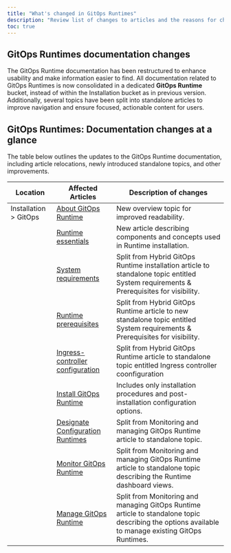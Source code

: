 ```yaml
---
title: "What's changed in GitOps Runtimes"
description: "Review list of changes to articles and the reasons for change"
toc: true
---
```


## GitOps Runtimes documentation changes

The GitOps Runtime documentation has been restructured to enhance usability and make information easier to find. All documentation related to GitOps Runtimes is now consolidated in a dedicated **GitOps Runtime** bucket, instead of within the Installation bucket as in previous version. Additionally, several topics have been split into standalone articles to improve navigation and ensure focused, actionable content for users.

## GitOps Runtimes: Documentation changes at a glance
The table below outlines the updates to the GitOps Runtime documentation, including article relocations, newly introduced standalone topics, and other improvements.


| **Location**         |  **Affected Articles**   | **Description of changes**    |
|--------------------------|-----                 |----------------------------------------------------|
| Installation > GitOps   |[About GitOps Runtime]({{site.baseurl}}/docs/installation/gitops/gitops-runtime/gitops-runtime/)  | New overview topic for improved readability. |
|                         |[Runtime essentials]({{site.baseurl}}/docs/installation/gitops/runtime-concepts/)     | New article describing components and concepts used in Runtime installation. |
|                         |[System requirements]({{site.baseurl}}/docs/installation/gitops/runtime-system-requirements/)     | Split from Hybrid GitOps Runtime installation article to standalone topic entitled System requirements & Prerequisites for visibility. |
|        |[Runtime prerequisites]({{site.baseurl}}/docs/installation/gitops/runtime-system-requirements/)           | Split from Hybrid GitOps Runtime article to new standalone topic entitled System requirements & Prerequisites for visibility.          |
|                         |[Ingress-controller configuration]({{site.baseurl}}/docs/installation/gitops/runtime-ingress-configuration/)     | Split from Hybrid GitOps Runtime article to standalone topic entitled Ingress controller coonfiguration          |
|                      | [Install GitOps Runtime]({{site.baseurl}}/docs/installation/gitops/hybrid-gitops-helm-installation/)            | Includes only installation procedures and post-installation configuration options.  |
|                      | [Designate Configuration Runtimes]({{site.baseurl}}/docs/installation/gitops/configuration-runtime/)            | Split from Monitoring and managing GitOps Runtime article to standalone topic.  |
|                      | [Monitor GitOps Runtime]({{site.baseurl}}/docs/installation/gitops/monitor-runtimes/)            | Split from Monitoring and managing GitOps Runtime article to standalone topic describing the Runtime dashboard views.  |
|                      | [Manage GitOps Runtime]({{site.baseurl}}/docs/installation/gitops/manage-runtimes/)            | Split from Monitoring and managing GitOps Runtime article to standalone topic describing the options available to manage existing GitOps Runtimes.  |
